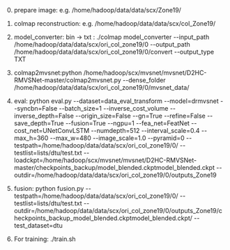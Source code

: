 0. prepare image: 
	e.g. /home/hadoop/data/data/scx/Zone19/

1. colmap reconstruction:
	e.g. /home/hadoop/data/data/scx/col_Zone19/

2. model_converter: bin -> txt :
	 ./colmap model_converter --input_path /home/hadoop/data/data/scx/ori_col_zone19/0 --output_path /home/hadoop/data/data/scx/ori_col_zone19/0/convert --output_type TXT

3. colmap2mvsnet:python /home/hadoop/scx/mvsnet/mvsnet/D2HC-RMVSNet-master/colmap2mvsnet.py --dense_folder /home/hadoop/data/data/scx/ori_col_zone19/0/mvsnet_data/


4. eval:
	python eval.py --dataset=data_eval_transform --model=drmvsnet --syncbn=False --batch_size=1 --inverse_cost_volume --inverse_depth=False --origin_size=False --gn=True --refine=False --save_depth=True --fusion=True --ngpu=1 --fea_net=FeatNet --cost_net=UNetConvLSTM --numdepth=512 --interval_scale=0.4 --max_h=360 --max_w=480 --image_scale=1.0 --pyramid=0 --testpath=/home/hadoop/data/data/scx/ori_col_zone19/0/ --testlist=lists/dtu/test.txt --loadckpt=/home/hadoop/scx/mvsnet/mvsnet/D2HC-RMVSNet-master/checkpoints_backup/model_blended.ckptmodel_blended.ckpt --outdir=/home/hadoop/data/data/scx/ori_col_zone19/0/outputs_Zone19

5. fusion:
	python fusion.py --testpath=/home/hadoop/data/data/scx/ori_col_zone19/0/ --testlist=lists/dtu/test.txt --outdir=/home/hadoop/data/data/scx/ori_col_zone19/0/outputs_Zone19/checkpoints_backup_model_blended.ckptmodel_blended.ckpt/ --test_dataset=dtu


6. For training: ./train.sh



